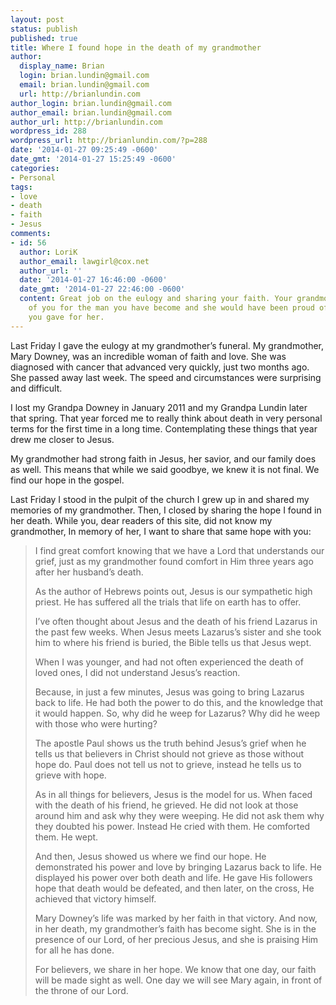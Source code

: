 ```yaml
---
layout: post
status: publish
published: true
title: Where I found hope in the death of my grandmother
author:
  display_name: Brian
  login: brian.lundin@gmail.com
  email: brian.lundin@gmail.com
  url: http://brianlundin.com
author_login: brian.lundin@gmail.com
author_email: brian.lundin@gmail.com
author_url: http://brianlundin.com
wordpress_id: 288
wordpress_url: http://brianlundin.com/?p=288
date: '2014-01-27 09:25:49 -0600'
date_gmt: '2014-01-27 15:25:49 -0600'
categories:
- Personal
tags:
- love
- death
- faith
- Jesus
comments:
- id: 56
  author: LoriK
  author_email: lawgirl@cox.net
  author_url: ''
  date: '2014-01-27 16:46:00 -0600'
  date_gmt: '2014-01-27 22:46:00 -0600'
  content: Great job on the eulogy and sharing your faith. Your grandmother was proud
    of you for the man you have become and she would have been proud of the eulogy
    you gave for her.
---
```

<p>Last Friday I gave the eulogy at my grandmother’s funeral. My grandmother, Mary Downey, was an incredible woman of faith and love. She was diagnosed with cancer that advanced very quickly, just two months ago. She passed away last week. The speed and circumstances were surprising and difficult.</p>
<p>I lost my Grandpa Downey in January 2011 and my Grandpa Lundin later that spring. That year forced me to really think about death in very personal terms for the first time in a long time. Contemplating these things that year drew me closer to Jesus.</p>
<p>My grandmother had strong faith in Jesus, her savior, and our family does as well. This means that while we said goodbye, we knew it is not final. We find our hope in the gospel.</p>
<p>Last Friday I stood in the pulpit of the church I grew up in and shared my memories of my grandmother. Then, I closed by sharing the hope I found in her death. While you, dear readers of this site, did not know my grandmother, In memory of her, I want to share that same hope with you:</p>
<blockquote><p>I find great comfort knowing that we have a Lord that understands our grief, just as my grandmother found comfort in Him three years ago after her husband’s death.</p>
<p>As the author of Hebrews points out, Jesus is our sympathetic high priest. He has suffered all the trials that life on earth has to offer.</p>
<p>I’ve often thought about Jesus and the death of his friend Lazarus in the past few weeks. When Jesus meets Lazarus’s sister and she took him to where his friend is buried, the Bible tells us that Jesus wept.</p>
<p>When I was younger, and had not often experienced the death of loved ones, I did not understand Jesus’s reaction.</p>
<p>Because, in just a few minutes, Jesus was going to bring Lazarus back to life. He had both the power to do this, and the knowledge that it would happen. So, why did he weep for Lazarus? Why did he weep with those who were hurting?</p>
<p>The apostle Paul shows us the truth behind Jesus’s grief when he tells us that believers in Christ should not grieve as those without hope do. Paul does not tell us not to grieve, instead he tells us to grieve with hope.</p>
<p>As in all things for believers, Jesus is the model for us. When faced with the death of his friend, he grieved. He did not look at those around him and ask why they were weeping. He did not ask them why they doubted his power. Instead He cried with them. He comforted them. He wept.</p>
<p>And then, Jesus showed us where we find our hope. He demonstrated his power and love by bringing Lazarus back to life. He displayed his power over both death and life. He gave His followers hope that death would be defeated, and then later, on the cross, He achieved that victory himself.</p>
<p>Mary Downey’s life was marked by her faith in that victory. And now, in her death, my grandmother’s faith has become sight. She is in the presence of our Lord, of her precious Jesus, and she is praising Him for all he has done.</p>
<p>For believers, we share in her hope. We know that one day, our faith will be made sight as well. One day we will see Mary again, in front of the throne of our Lord.</p></blockquote>
